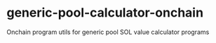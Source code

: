 # generic-pool-calculator-onchain

Onchain program utils for generic pool SOL value calculator programs
